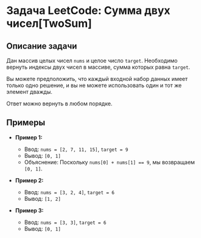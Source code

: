 # Задача LeetCode: Сумма двух чисел[TwoSum]

## Описание задачи

Дан массив целых чисел `nums` и целое число `target`. Необходимо вернуть индексы двух чисел в массиве, сумма которых
равна `target`.

Вы можете предположить, что каждый входной набор данных имеет только одно решение, и вы не можете использовать один и
тот же элемент дважды.

Ответ можно вернуть в любом порядке.

## Примеры

- **Пример 1:**
    - Ввод: `nums = [2, 7, 11, 15]`, `target = 9`
    - Вывод: `[0, 1]`
    - Объяснение: Поскольку `nums[0] + nums[1] == 9`, мы возвращаем `[0, 1]`.

- **Пример 2:**
    - Ввод: `nums = [3, 2, 4]`, `target = 6`
    - Вывод: `[1, 2]`

- **Пример 3:**
    - Ввод: `nums = [3, 3]`, `target = 6`
    - Вывод: `[0, 1]`

